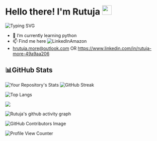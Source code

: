 <h1 style:"color:">Hello there! I'm Rutuja  <img src="https://raw.githubusercontent.com/MartinHeinz/MartinHeinz/master/wave.gif" width="30px"></h1>  

![Typing SVG](https://readme-typing-svg.herokuapp.com?font=DM+Sans&color=9E93DC&pause=1000&width=435&lines=I%E2%80%99m+interested+in+AI%2FML.;Always+learning!;Cloud+Enthusiast)

- 🌱 I’m currently learning python 
- 📫 Find me here
![LinkedIn<svg role="img" viewBox="0 0 24 24" xmlns="http://www.w3.org/2000/svg"><title>Amazon</title><path d="M.045 18.02c.072-.116.187-.124.348-.022 3.636 2.11 7.594 3.166 11.87 3.166 2.852 0 5.668-.533 8.447-1.595l.315-.14c.138-.06.234-.1.293-.13.226-.088.39-.046.525.13.12.174.09.336-.12.48-.256.19-.6.41-1.006.654-1.244.743-2.64 1.316-4.185 1.726a17.617 17.617 0 01-10.951-.577 17.88 17.88 0 01-5.43-3.35c-.1-.074-.151-.15-.151-.22 0-.047.021-.09.051-.13zm6.565-6.218c0-1.005.247-1.863.743-2.577.495-.71 1.17-1.25 2.04-1.615.796-.335 1.756-.575 2.912-.72.39-.046 1.033-.103 1.92-.174v-.37c0-.93-.105-1.558-.3-1.875-.302-.43-.78-.65-1.44-.65h-.182c-.48.046-.896.196-1.246.46-.35.27-.575.63-.675 1.096-.06.3-.206.465-.435.51l-2.52-.315c-.248-.06-.372-.18-.372-.39 0-.046.007-.09.022-.15.247-1.29.855-2.25 1.82-2.88.976-.616 2.1-.975 3.39-1.05h.54c1.65 0 2.957.434 3.888 1.29.135.15.27.3.405.48.12.165.224.314.283.45.075.134.15.33.195.57.06.254.105.42.135.51.03.104.062.3.076.615.01.313.02.493.02.553v5.28c0 .376.06.72.165 1.036.105.313.21.54.315.674l.51.674c.09.136.136.256.136.36 0 .12-.06.226-.18.314-1.2 1.05-1.86 1.62-1.963 1.71-.165.135-.375.15-.63.045a6.062 6.062 0 01-.526-.496l-.31-.347a9.391 9.391 0 01-.317-.42l-.3-.435c-.81.886-1.603 1.44-2.4 1.665-.494.15-1.093.227-1.83.227-1.11 0-2.04-.343-2.76-1.034-.72-.69-1.08-1.665-1.08-2.94l-.05-.076zm3.753-.438c0 .566.14 1.02.425 1.364.285.34.675.512 1.155.512.045 0 .106-.007.195-.02.09-.016.134-.023.166-.023.614-.16 1.08-.553 1.424-1.178.165-.28.285-.58.36-.91.09-.32.12-.59.135-.8.015-.195.015-.54.015-1.005v-.54c-.84 0-1.484.06-1.92.18-1.275.36-1.92 1.17-1.92 2.43l-.035-.02zm9.162 7.027c.03-.06.075-.11.132-.17.362-.243.714-.41 1.05-.5a8.094 8.094 0 011.612-.24c.14-.012.28 0 .41.03.65.06 1.05.168 1.172.33.063.09.099.228.099.39v.15c0 .51-.149 1.11-.424 1.8-.278.69-.664 1.248-1.156 1.68-.073.06-.14.09-.197.09-.03 0-.06 0-.09-.012-.09-.044-.107-.12-.064-.24.54-1.26.806-2.143.806-2.64 0-.15-.03-.27-.087-.344-.145-.166-.55-.257-1.224-.257-.243 0-.533.016-.87.046-.363.045-.7.09-1 .135-.09 0-.148-.014-.18-.044-.03-.03-.036-.047-.02-.077 0-.017.006-.03.02-.063v-.06z"/></svg>](https://www.linkedin.com/in/rutuja-more-49a9aa206/)
-  hrutuja.more@outlook.com OR
   https://www.linkedin.com/in/rutuja-more-49a9aa206
   
 <h2>📊GitHub Stats</h2>

![Your Repository's Stats](https://github-readme-stats.vercel.app/api?username=hrutuja-m&show_icons=true&theme=tokyonight)    ![GitHub Streak](https://github-readme-streak-stats.herokuapp.com?user=hrutuja-m&theme=tokyonight)

![Top Langs](https://github-readme-stats.vercel.app/api/top-langs/?username=hrutuja-m&layout=compact&theme=tokyonight)

<a href="https://github.com/hrutuja-m/AI-Basketball-Analysis"> <img align="center" src="https://github-readme-stats.vercel.app/api/pin/?username=hrutuja-m&theme=tokyonight&repo=AI-Basketball-Analysis"/>
</a>  

![Rutuja's github activity graph](https://activity-graph.herokuapp.com/graph?username=hrutuja-m&theme=material-palenight)

![GitHub Contributors Image](https://contrib.rocks/image?repo=hrutuja-m/Rutuja-More )

![Profile View Counter](https://komarev.com/ghpvc/?username=hrutuja-m)
<!--  <a href="https://github.com/hrutuja-m/SAGE">
  <img align="center" src="https://github-readme-stats.vercel.app/api/pin/?username=hrutuja-m&repo=SAGE" />
</a>  -->
